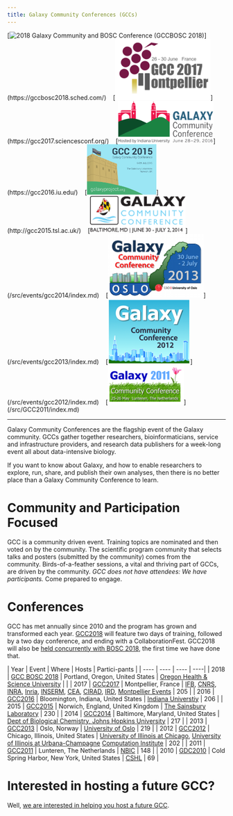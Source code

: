 ```yaml
---
title: Galaxy Community Conferences (GCCs)
---
```


<div class="text-center">
[<img src="/src/images/logos/gcc-bosc-2018-logo-300.png" alt="2018 Galaxy Community and BOSC  Conference (GCCBOSC 2018)" width="170" />](https://gccbosc2018.sched.com/) &nbsp;&nbsp;
[<img src="/src/images/logos/GCC2107.png" alt="2017 Galaxy Community Conference (GCC2017)" width="220" />](https://gcc2017.sciencesconf.org/) &nbsp;&nbsp;
[<img src="/src/images/logos/GCC2016LogoBig.png" alt="2016 Galaxy Community Conference (GCC2016)" width="220px" />](https://gcc2016.iu.edu/) &nbsp;&nbsp;
[<img src="/src/images/logos/GCC2015LogoWide600.png" alt="2015 Galaxy Community Conference (GCC2015)" width="160" />](http://gcc2015.tsl.ac.uk/) &nbsp;&nbsp;
[<img src="/src/images/logos/GCC2014LogoWide200.png" alt="GCC2014, June 30-July2" width="220" />](/src/events/gcc2014/index.md) &nbsp;&nbsp;
[<img src="/src/images/logos/GCC2013Logo200.png" alt="2013 Galaxy Community Conference (GCC2013)" width="220px" />](/src/events/gcc2013/index.md) &nbsp;&nbsp;
[<img src="/src/events/gcc2012/GCC2012Logo200.png" alt="2012 Galaxy Community Conference" width="190" />](/src/events/gcc2012/index.md) &nbsp;&nbsp;
[<img src="/src/events/GCC2011Logo400.png" alt="GCC2011" width="175" />](/src/GCC2011/index.md) &nbsp;&nbsp;
</div>

----

Galaxy Community Conferences are the flagship event of the Galaxy community.  GCCs gather together researchers, bioinformaticians, service and infrastructure providers, and research data publishers for a week-long event all about data-intensive biology.

If you want to know about Galaxy, and how to enable researchers to explore, run, share, and publish their own analyses, then there is no better place than a Galaxy Community Conference to learn.

# Community and Participation Focused

GCC is a community driven event.  Training topics are nominated and then voted on by the community.  The scientific program community that selects talks and posters (submitted by the community) comes from the community.  Birds-of-a-feather sessions, a vital and thriving part of GCCs, are driven by the community.  *GCC does not have attendees: We have participants.*  Come prepared to engage.

# Conferences

GCC has met annually since 2010 and the program has grown and transformed each year.  [GCC2018](https://gccbosc2018.sched.com/) will feature two days of training, followed by a two day conference, and ending with a CollaborationFest. GCC2018 will also be [held concurrently with BOSC 2018](https://gccbosc2018.sched.com/), the first time we have done that.

| Year | Event | Where | Hosts | Partici-pants |
| ---- | ---- | ---- | ----|
| 2018 | [GCC BOSC 2018](https://gccbosc2018.sched.com/) | Portland, Oregon, United States | [Oregon Health & Science University](https://www.ohsu.edu/) | |
| 2017 | [GCC2017](https://gcc2017.sciencesconf.org/) | Montpellier, France | [IFB](http://www.france-bioinformatique.fr/), [CNRS](http://www.cnrs.fr/index.php), [INRA](http://www.inra.fr/en), [Inria](http://www.inria.fr/en/), [INSERM](http://english.inserm.fr/), [CEA](http://english.cea.fr/english-portal), [CIRAD](http://www.cirad.fr/en/home-page), [IRD](https://en.ird.fr/ird.fr), [Montpellier Events](http://www.montpellier-events.com/en) | 205 |
| 2016 | [GCC2016](https://gcc2016.iu.edu/) | Bloomington, Indiana, United States | [Indiana Universtiy](https://iu.edu/) | 206 |
| 2015 | [GCC2015](http://gcc2015.tsl.ac.uk/) | Norwich, England, United Kingdom | [The Sainsbury Laboratory](http://tsl.ac.uk/) | 230 |
| 2014 | [GCC2014](/src/events/gcc2014/index.md) | Baltimore, Maryland, United States | [Dept of Biological Chemistry, Johns Hopkins University](http://biolchem.bs.jhmi.edu/) | 217 |
| 2013 | [GCC2013](/src/events/gcc2013/index.md) | Oslo, Norway | [University of Oslo](http://www.uio.no/) | 219 |
| 2012 | [GCC2012](/src/events/gcc2012/index.md) | Chicago, Illinois, United States | [University of Illinois at Chicago](http://uic.edu/), [University of Illinois at Urbana-Champagne](http://illinois.edu/) [Computation Institute](http://http//www.ci.uchicago.edu/) | 202 | 
| 2011 | [GCC2011](src/GCC2011/index.md) | Lunteren, The Netherlands | [NBIC](https://www.nbic.nl/) | 148 |
| 2010 | [GDC2010](/src/events/gdc2010/index.md) | Cold Spring Harbor, New York, United States | [CSHL](http://cshl.edu/) | 69 |

# Interested in hosting a future GCC?

Well, [we are interested in helping you host a future GCC](/src/gcc/hosting/index.md).

